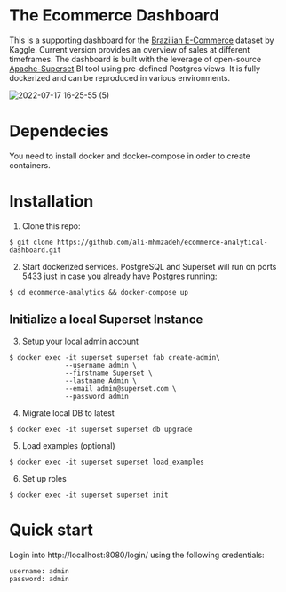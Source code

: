 # The Ecommerce Dashboard
This is a supporting dashboard for the [Brazilian E-Commerce](https://www.kaggle.com/datasets/olistbr/brazilian-ecommerce) dataset by Kaggle. Current version provides an overview of sales at different timeframes. The dashboard is built with the leverage of open-source [Apache-Superset](https://superset.apache.org/) BI tool using pre-defined Postgres views. It is fully dockerized and can be reproduced in various environments. 

![2022-07-17 16-25-55 (5)](https://user-images.githubusercontent.com/59216368/179426482-de72b9de-8e2f-4c02-9787-1cc4459201de.gif)

# Dependecies
You need to install docker and docker-compose in order to create containers.


# Installation
1. Clone this repo:
```
$ git clone https://github.com/ali-mhmzadeh/ecommerce-analytical-dashboard.git
```

2. Start dockerized services. PostgreSQL and Superset will run on ports 5433 just in case you already have Postgres running: 
```
$ cd ecommerce-analytics && docker-compose up
```

## Initialize a local Superset Instance
3. Setup your local admin account
```
$ docker exec -it superset superset fab create-admin\
              --username admin \
              --firstname Superset \
              --lastname Admin \
              --email admin@superset.com \
              --password admin
```

4. Migrate local DB to latest
```
$ docker exec -it superset superset db upgrade
```
5. Load examples (optional)
```
$ docker exec -it superset superset load_examples
```
6. Set up roles
```
$ docker exec -it superset superset init
```

# Quick start

Login into http://localhost:8080/login/ using the following credentials:
```
username: admin
password: admin
```






